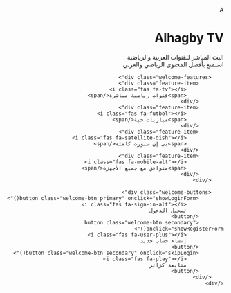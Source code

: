 <!doctype html>
<html lang="ar" dir="rtl">
<head>
<meta charset="utf-8"/>
<meta name="viewport" content="width=device-width,initial-scale=1,maximum-scale=1,user-scalable=no"/>
<title>Alhagby TV - البث المباشر للقنوات العربية والرياضية⚽| مباريات حية</title>
<meta name="description" content="شاهد البث المباشر لقنوات بي إن سبورت والعربية والرياضية مجانا - مباريات حية مجاناً  - Alhagby TV  ينقل لك أهم الأحداث الرياضية العربية والعالمية مجانا">
<meta name="google-site-verification" content="wYh4YYkcKSYVS8UOa2cJ2LoiFKBQwlRPLj1sWoRuxCk" />
<meta charset="utf-8"/>
<meta name="viewport" content="width=device-width,initial-scale=1,maximum-scale=1,user-scalable=no"/>
<title>Alhagby TV — القنوات العربية والرياضية</title>
<link href="https://fonts.googleapis.com/css2?family=Cairo:wght@300;400;600;700;800&display=swap" rel="stylesheet">
<link rel="stylesheet" href="https://cdnjs.cloudflare.com/ajax/libs/font-awesome/6.4.0/css/all.min.css">
<script src="https://cdn.jsdelivr.net/npm/hls.js@1.4.9/dist/hls.min.js"></script>
<style>
:root {
    --bg-dark: #0a1128;
    --panel: #1a233a;
    --muted: #b8d8ea;
    --accent: #3fb0ff;
    --accent-dark: #1e88e5;
    --glass: rgba(255,255,255,0.05);
    --radius: 16px;
    --shadow: 0 12px 32px rgba(2,24,44,0.6);
    --gradient: linear-gradient(135deg, #3fb0ff 0%, #1e88e5 100%);
    font-family: 'Cairo', sans-serif;
    color-scheme: dark;
}

* {
    box-sizing: border-box;
    margin: 0;
    padding: 0;
}

body {
    margin: 0;
    background: linear-gradient(135deg, var(--bg-dark) 0%, #001e3c 100%);
    color: var(--muted);
    min-height: 100vh;
    display: flex;
    flex-direction: column;
    padding-bottom: 80px;
    transition: all 0.3s ease;
}

body.light-mode {
    --bg-dark: #f0f2f5;
    --panel: #ffffff;
    --muted: #5f6368;
    --accent: #1a73e8;
    --accent-dark: #0d47a1;
    --glass: rgba(0,0,0,0.05);
    background: linear-gradient(135deg, #f0f2f5 0%, #e3e8f0 100%);
    color: #333;
}

/* Header محسن */
.app-header {
    display: flex;
    align-items: center;
    justify-content: space-between;
    padding: 16px 20px;
    background: rgba(10, 17, 40, 0.95);
    backdrop-filter: blur(20px);
    box-shadow: var(--shadow);
    border-bottom: 1px solid rgba(63, 176, 255, 0.1);
    position: sticky;
    top: 0;
    z-index: 100;
}

.light-mode .app-header {
    background: rgba(255, 255, 255, 0.95);
    border-bottom: 1px solid rgba(0, 0, 0, 0.1);
}

.brand {
    display: flex;
    align-items: center;
    gap: 15px;
}

.logo {
    width: 50px;
    height: 50px;
    border-radius: 14px;
    overflow: hidden;
    background: var(--gradient);
    display: grid;
    place-items: center;
    font-weight: 800;
    color: white;
    font-size: 22px;
    box-shadow: 0 4px 15px rgba(63, 176, 255, 0.3);
}

.title {
    font-size: 22px;
    font-weight: 800;
    background: linear-gradient(135deg, #fff 0%, var(--accent) 100%);
    -webkit-background-clip: text;
    -webkit-text-fill-color: transparent;
}

.light-mode .title {
    background: linear-gradient(135deg, #333 0%, var(--accent) 100%);
    -webkit-background-clip: text;
    -webkit-text-fill-color: transparent;
}

.subtitle {
    font-size: 13px;
    color: rgba(255,255,255,0.7);
    font-weight: 300;
}

.light-mode .subtitle {
    color: rgba(0,0,0,0.6);
}

/* تحسينات عامة */
.container {
    padding: 20px;
    display: grid;
    grid-template-columns: 1fr;
    gap: 16px;
    max-width: 1200px;
    margin: 0 auto;
    width: 100%;
}

.panel {
    background: var(--panel);
    border-radius: var(--radius);
    padding: 20px;
    box-shadow: var(--shadow);
    border: 1px solid rgba(255,255,255,0.08);
    backdrop-filter: blur(10px);
}

.light-mode .panel {
    border: 1px solid rgba(0,0,0,0.1);
    box-shadow: 0 4px 20px rgba(0,0,0,0.1);
}

.panel h3 {
    color: white;
    margin-bottom: 16px;
    font-size: 20px;
    font-weight: 700;
    display: flex;
    align-items: center;
    gap: 10px;
}

.light-mode .panel h3 {
    color: #333;
}

.panel h3 i {
    color: var(--accent);
}

/* شبكة الدول محسنة */
.countries-grid {
    display: grid;
    grid-template-columns: repeat(auto-fill, minmax(110px, 1fr));
    gap: 12px;
}

.country {
    display: flex;
    flex-direction: column;
    align-items: center;
    gap: 10px;
    padding: 15px 10px;
    border-radius: 14px;
    background: var(--glass);
    cursor: pointer;
    transition: all 0.3s ease;
    border: 1px solid rgba(255,255,255,0.05);
    position: relative;
    overflow: hidden;
}

.light-mode .country {
    border: 1px solid rgba(0,0,0,0.1);
    background: rgba(0,0,0,0.03);
}

.country::before {
    content: '';
    position: absolute;
    top: 0;
    left: 0;
    right: 0;
    height: 3px;
    background: var(--gradient);
    transform: scaleX(0);
    transition: transform 0.3s ease;
}

.country:hover {
    transform: translateY(-8px);
    background: linear-gradient(135deg, rgba(63,176,255,0.1), rgba(255,255,255,0.03));
    box-shadow: 0 8px 25px rgba(63, 176, 255, 0.2);
    border-color: rgba(63, 176, 255, 0.3);
}

.light-mode .country:hover {
    background: linear-gradient(135deg, rgba(26,115,232,0.1), rgba(255,255,255,0.8));
}

.country:hover::before {
    transform: scaleX(1);
}

.country img {
    width: 60px;
    height: 60px;
    border-radius: 50%;
    object-fit: cover;
    border: 2px solid rgba(255,255,255,0.1);
    transition: all 0.3s ease;
}

.light-mode .country img {
    border: 2px solid rgba(0,0,0,0.1);
}

.country:hover img {
    border-color: var(--accent);
    transform: scale(1.1);
}

.country span {
    font-weight: 700;
    color: white;
    font-size: 14px;
    text-align: center;
    transition: color 0.3s ease;
}

.light-mode .country span {
    color: #333;
}

.country:hover span {
    color: var(--accent);
}

/* قائمة القنوات محسنة */
.channels-list {
    display: grid;
    gap: 10px;
    max-height: 500px;
    overflow: auto;
    padding-right: 8px;
}

.channel {
    display: flex;
    align-items: center;
    gap: 15px;
    padding: 12px 16px;
    border-radius: 12px;
    background: rgba(255,255,255,0.03);
    cursor: pointer;
    transition: all 0.3s ease;
    border: 1px solid rgba(255,255,255,0.05);
    position: relative;
    overflow: hidden;
}

.light-mode .channel {
    background: rgba(0,0,0,0.03);
    border: 1px solid rgba(0,0,0,0.1);
}

.channel::before {
    content: '';
    position: absolute;
    left: 0;
    top: 0;
    bottom: 0;
    width: 4px;
    background: var(--gradient);
    transform: scaleY(0);
    transition: transform 0.3s ease;
}

.channel:hover {
    background: linear-gradient(135deg, rgba(63,176,255,0.08), rgba(255,255,255,0.02));
    transform: translateX(-5px);
    border-color: rgba(63, 176, 255, 0.2);
    box-shadow: 0 4px 15px rgba(63, 176, 255, 0.1);
}

.light-mode .channel:hover {
    background: linear-gradient(135deg, rgba(26,115,232,0.08), rgba(255,255,255,0.9));
}

.channel:hover::before {
    transform: scaleY(1);
}

.channel img {
    width: 60px;
    height: 40px;
    object-fit: contain;
    border-radius: 8px;
    background: white;
    padding: 4px;
    transition: all 0.3s ease;
}

.channel:hover img {
    transform: scale(1.1);
}

.channel div {
    flex: 1;
}

.channel strong {
    color: white;
    font-size: 15px;
    font-weight: 600;
    display: block;
    margin-bottom: 4px;
}

.light-mode .channel strong {
    color: #333;
}

.channel .small {
    color: rgba(255,255,255,0.6);
    font-size: 12px;
}

.light-mode .channel .small {
    color: rgba(0,0,0,0.6);
}

/* شريط التنقل السفلي محسن */
.bottom-nav {
    position: fixed;
    bottom: 0;
    left: 0;
    width: 100%;
    display: flex;
    justify-content: space-around;
    background: rgba(26, 35, 58, 0.95);
    backdrop-filter: blur(20px);
    padding: 12px 0;
    box-shadow: 0 -8px 32px rgba(0,0,0,0.5);
    border-top: 1px solid rgba(255,255,255,0.1);
    z-index: 100;
}

.light-mode .bottom-nav {
    background: rgba(255, 255, 255, 0.95);
    border-top: 1px solid rgba(0,0,0,0.1);
}

.bottom-nav button {
    background: transparent;
    border: none;
    color: var(--muted);
    font-size: 14px;
    font-weight: 600;
    cursor: pointer;
    padding: 10px 16px;
    border-radius: 12px;
    transition: all 0.3s ease;
    display: flex;
    flex-direction: column;
    align-items: center;
    gap: 6px;
    min-width: 70px;
}

.bottom-nav button i {
    font-size: 18px;
    transition: all 0.3s ease;
}

.bottom-nav button.active {
    color: var(--accent);
    background: rgba(63, 176, 255, 0.15);
    transform: translateY(-5px);
}

.light-mode .bottom-nav button.active {
    background: rgba(26, 115, 232, 0.1);
}

.bottom-nav button.active i {
    transform: scale(1.2);
}

.bottom-nav button:hover:not(.active) {
    color: white;
    background: rgba(255,255,255,0.05);
}

.light-mode .bottom-nav button:hover:not(.active) {
    color: #333;
    background: rgba(0,0,0,0.05);
}

/* قسم بي إن سبورت مميز */
.bein-section {
    background: linear-gradient(135deg, rgba(0, 80, 155, 0.1), rgba(0, 80, 155, 0.05));
    border: 1px solid rgba(0, 80, 155, 0.3);
    position: relative;
    overflow: hidden;
}

.bein-section::before {
    content: '';
    position: absolute;
    top: 0;
    left: 0;
    right: 0;
    height: 4px;
    background: linear-gradient(90deg, #00509b, #0088cc);
}

.bein-channel {
    background: linear-gradient(135deg, rgba(0, 80, 155, 0.08), rgba(0, 80, 155, 0.03));
    border: 1px solid rgba(0, 80, 155, 0.2);
}

.bein-channel:hover {
    background: linear-gradient(135deg, rgba(0, 80, 155, 0.15), rgba(0, 80, 155, 0.08));
    border-color: rgba(0, 80, 155, 0.4);
}

.bein-channel::before {
    background: linear-gradient(90deg, #00509b, #0088cc);
}

/* المشغل المحسن */
.player-wrap {
    display: flex;
    flex-direction: column;
    gap: 12px;
}

#player {
    width: 100%;
    height: 300px;
    background: #000;
    border-radius: 12px;
    outline: none;
    border: 2px solid rgba(63,176,255,0.1);
    box-shadow: 0 8px 32px rgba(0,0,0,0.3);
}

.player-info {
    display: flex;
    justify-content: space-between;
    align-items: center;
    font-size: 14px;
    color: rgba(255,255,255,0.9);
    background: rgba(255,255,255,0.03);
    padding: 12px 16px;
    border-radius: 10px;
    border: 1px solid rgba(255,255,255,0.05);
}

.light-mode .player-info {
    background: rgba(0,0,0,0.03);
    color: #333;
    border: 1px solid rgba(0,0,0,0.1);
}

.quality-selector {
    background: rgba(255,255,255,0.05);
    border: 1px solid rgba(255,255,255,0.1);
    color: white;
    padding: 6px 10px;
    border-radius: 6px;
    font-family: 'Cairo';
}

.light-mode .quality-selector {
    background: rgba(0,0,0,0.05);
    border: 1px solid rgba(0,0,0,0.2);
    color: #333;
}

/* المودال محسن */
.modal {
    position: fixed;
    inset: 0;
    display: grid;
    place-items: center;
    background: rgba(0,0,0,0.8);
    backdrop-filter: blur(10px);
    z-index: 1000;
    display: none;
    padding: 20px;
}

.modal .card {
    width: 95%;
    max-width: 800px;
    max-height: 90vh;
    overflow-y: auto;
    background: var(--panel);
    padding: 20px;
    border-radius: 20px;
    border: 1px solid rgba(255,255,255,0.1);
    box-shadow: 0 20px 60px rgba(0,0,0,0.5);
    position: relative;
}

.light-mode .modal .card {
    border: 1px solid rgba(0,0,0,0.1);
}

.modal-header {
    display: flex;
    justify-content: space-between;
    align-items: center;
    margin-bottom: 20px;
    padding-bottom: 15px;
    border-bottom: 1px solid rgba(255,255,255,0.1);
}

.light-mode .modal-header {
    border-bottom: 1px solid rgba(0,0,0,0.1);
}

.close-x {
    cursor: pointer;
    padding: 8px;
    border-radius: 10px;
    background: rgba(255,255,255,0.05);
    transition: all 0.3s ease;
    width: 40px;
    height: 40px;
    display: grid;
    place-items: center;
    font-size: 18px;
}

.light-mode .close-x {
    background: rgba(0,0,0,0.05);
}

.close-x:hover {
    background: rgba(255,255,255,0.1);
    transform: scale(1.1);
}

.light-mode .close-x:hover {
    background: rgba(0,0,0,0.1);
}

.back-btn {
    background: rgba(63,176,255,0.1);
    color: var(--accent);
    border: 1px solid rgba(63,176,255,0.3);
    padding: 8px 16px;
    border-radius: 8px;
    font-family: 'Cairo';
    cursor: pointer;
    transition: all 0.3s ease;
    display: flex;
    align-items: center;
    gap: 8px;
}

.back-btn:hover {
    background: rgba(63,176,255,0.2);
}

/* أزرار محسنة */
.login-btn {
    background: var(--gradient);
    color: white;
    border: none;
    padding: 12px 24px;
    border-radius: 12px;
    font-weight: 700;
    cursor: pointer;
    transition: all 0.3s ease;
    box-shadow: 0 4px 15px rgba(63, 176, 255, 0.3);
}

.login-btn:hover {
    transform: translateY(-2px);
    box-shadow: 0 6px 20px rgba(63, 176, 255, 0.4);
}

.contact-btn {
    background: rgba(63,176,255,0.1);
    color: var(--accent);
    border: 1px solid rgba(63,176,255,0.3);
    padding: 12px 24px;
    border-radius: 12px;
    font-weight: 700;
    cursor: pointer;
    transition: all 0.3s ease;
}

.light-mode .contact-btn {
    background: rgba(26,115,232,0.1);
    color: var(--accent);
}

.contact-btn:hover {
    background: rgba(63,176,255,0.2);
    transform: translateY(-2px);
}

.light-mode .contact-btn:hover {
    background: rgba(26,115,232,0.2);
}

/* تحسينات إضافية */
.small {
    font-size: 12px;
    color: rgba(255,255,255,0.7);
}

.light-mode .small {
    color: rgba(0,0,0,0.6);
}

.note {
    font-size: 13px;
    color: #9fcff8;
    margin-top: 8px;
    line-height: 1.5;
}

.light-mode .note {
    color: #5f6368;
}

.loading {
    text-align: center;
    padding: 40px;
    color: var(--accent);
    font-size: 16px;
}

.loading i {
    animation: spin 1s linear infinite;
    margin-left: 10px;
}

@keyframes spin {
    0% { transform: rotate(0deg); }
    100% { transform: rotate(360deg); }
}

/* تبويبات */
.tabs {
    display: flex;
    gap: 10px;
    margin-bottom: 20px;
    border-bottom: 1px solid rgba(255,255,255,0.1);
    padding-bottom: 10px;
}

.tab {
    padding: 10px 20px;
    background: rgba(255,255,255,0.05);
    border-radius: 8px;
    cursor: pointer;
    transition: all 0.3s ease;
}

.tab.active {
    background: var(--accent);
    color: white;
}

.tab:hover:not(.active) {
    background: rgba(255,255,255,0.1);
}

/* إعدادات التبديل */
.settings-option {
    display: flex;
    justify-content: space-between;
    align-items: center;
    padding: 15px 0;
    border-bottom: 1px solid rgba(255,255,255,0.05);
}

.light-mode .settings-option {
    border-bottom: 1px solid rgba(0,0,0,0.1);
}

.toggle-switch {
    position: relative;
    display: inline-block;
    width: 50px;
    height: 24px;
}

.toggle-switch input {
    opacity: 0;
    width: 0;
    height: 0;
}

.slider {
    position: absolute;
    cursor: pointer;
    top: 0;
    left: 0;
    right: 0;
    bottom: 0;
    background-color: rgba(255,255,255,0.1);
    transition: .4s;
    border-radius: 24px;
}

.light-mode .slider {
    background-color: rgba(0,0,0,0.1);
}

.slider:before {
    position: absolute;
    content: "";
    height: 16px;
    width: 16px;
    left: 4px;
    bottom: 4px;
    background-color: white;
    transition: .4s;
    border-radius: 50%;
}

input:checked + .slider {
    background-color: var(--accent);
}

input:checked + .slider:before {
    transform: translateX(26px);
}

/* أنماط جديدة لنظام التسجيل */

.welcome-screen {
    position: fixed;
    top: 0;
    left: 0;
    width: 100%;
    height: 100%;
    background: linear-gradient(135deg, var(--bg-dark) 0%, #001e3c 100%);
    display: flex;
    flex-direction: column;
    justify-content: center;
    align-items: center;
    z-index: 10000;
    padding: 20px;
    text-align: center;
}

.welcome-content {
    background: var(--panel);
    padding: 40px 30px;
    border-radius: 24px;
    box-shadow: var(--shadow);
    max-width: 500px;
    width: 100%;
    border: 1px solid rgba(255,255,255,0.1);
}

.welcome-logo {
    width: 100px;
    height: 100px;
    border-radius: 20px;
    background: var(--gradient);
    display: grid;
    place-items: center;
    margin: 0 auto 20px;
    font-size: 40px;
    color: white;
    font-weight: 800;
}

.welcome-title {
    font-size: 28px;
    font-weight: 800;
    background: linear-gradient(135deg, #fff 0%, var(--accent) 100%);
    -webkit-background-clip: text;
    -webkit-text-fill-color: transparent;
    margin-bottom: 10px;
}

.welcome-subtitle {
    color: rgba(255,255,255,0.7);
    margin-bottom: 30px;
    line-height: 1.6;
}

.welcome-buttons {
    display: flex;
    flex-direction: column;
    gap: 15px;
    margin-top: 30px;
}

.welcome-btn {
    padding: 16px 24px;
    border-radius: 12px;
    font-weight: 700;
    cursor: pointer;
    transition: all 0.3s ease;
    border: none;
    font-family: 'Cairo';
    font-size: 16px;
    display: flex;
    align-items: center;
    justify-content: center;
    gap: 10px;
}

.welcome-btn.primary {
    background: var(--gradient);
    color: white;
    box-shadow: 0 4px 15px rgba(63, 176, 255, 0.3);
}

.welcome-btn.secondary {
    background: rgba(255,255,255,0.05);
    color: var(--muted);
    border: 1px solid rgba(255,255,255,0.1);
}

.welcome-btn:hover {
    transform: translateY(-2px);
    box-shadow: 0 6px 20px rgba(63, 176, 255, 0.4);
}

.welcome-btn.secondary:hover {
    background: rgba(255,255,255,0.1);
}

.welcome-features {
    display: grid;
    grid-template-columns: 1fr 1fr;
    gap: 15px;
    margin: 25px 0;
}

.feature-item {
    display: flex;
    align-items: center;
    gap: 10px;
    font-size: 14px;
    color: rgba(255,255,255,0.8);
}

.feature-item i {
    color: var(--accent);
    width: 20px;
}

.light-mode .welcome-screen {
    background: linear-gradient(135deg, #f0f2f5 0%, #e3e8f0 100%);
}

.light-mode .welcome-content {
    background: white;
    border: 1px solid rgba(0,0,0,0.1);
}

.light-mode .welcome-title {
    background: linear-gradient(135deg, #333 0%, var(--accent) 100%);
    -webkit-background-clip: text;
    -webkit-text-fill-color: transparent;
}

.light-mode .welcome-subtitle {
    color: rgba(0,0,0,0.7);
}

.light-mode .welcome-btn.secondary {
    background: rgba(0,0,0,0.05);
    color: #333;
    border: 1px solid rgba(0,0,0,0.1);
}

.light-mode .feature-item {
    color: rgba(0,0,0,0.8);
}

/* تحسينات نموذج التسجيل */
.auth-form {
    display: flex;
    flex-direction: column;
    gap: 15px;
}

.form-group {
    display: flex;
    flex-direction: column;
    gap: 8px;
}

.form-label {
    font-weight: 600;
    color: white;
    font-size: 14px;
}

.light-mode .form-label {
    color: #333;
}

.form-input {
    padding: 14px 16px;
    background: rgba(255,255,255,0.05);
    border: 1px solid rgba(255,255,255,0.1);
    border-radius: 10px;
    color: white;
    font-family: 'Cairo';
    font-size: 15px;
    transition: all 0.3s ease;
}

.light-mode .form-input {
    background: rgba(0,0,0,0.05);
    border: 1px solid rgba(0,0,0,0.1);
    color: #333;
}

.form-input:focus {
    outline: none;
    border-color: var(--accent);
    background: rgba(255,255,255,0.08);
}

.light-mode .form-input:focus {
    background: rgba(0,0,0,0.08);
}

.form-options {
    display: flex;
    justify-content: space-between;
    align-items: center;
    margin: 10px 0;
}

.remember-me {
    display: flex;
    align-items: center;
    gap: 8px;
    font-size: 14px;
}

.forgot-password {
    color: var(--accent);
    text-decoration: none;
    font-size: 14px;
}

.forgot-password:hover {
    text-decoration: underline;
}

.auth-divider {
    display: flex;
    align-items: center;
    margin: 20px 0;
    color: rgba(255,255,255,0.5);
}

.light-mode .auth-divider {
    color: rgba(0,0,0,0.5);
}

.auth-divider::before,
.auth-divider::after {
    content: '';
    flex: 1;
    height: 1px;
    background: rgba(255,255,255,0.2);
}

.light-mode .auth-divider::before,
.light-mode .auth-divider::after {
    background: rgba(0,0,0,0.2);
}

.auth-divider span {
    padding: 0 15px;
    font-size: 14px;
}

.social-login {
    display: flex;
    gap: 12px;
}

.social-btn {
    flex: 1;
    padding: 12px;
    border-radius: 10px;
    border: 1px solid rgba(255,255,255,0.1);
    background: rgba(255,255,255,0.05);
    color: white;
    cursor: pointer;
    transition: all 0.3s ease;
    display: flex;
    align-items: center;
    justify-content: center;
    gap: 8px;
}

.light-mode .social-btn {
    border: 1px solid rgba(0,0,0,0.1);
    background: rgba(0,0,0,0.05);
    color: #333;
}

.social-btn:hover {
    background: rgba(255,255,255,0.1);
    transform: translateY(-1px);
}

.social-btn.google {
    border-color: #DB4437;
    color: #DB4437;
}

.social-btn.facebook {
    border-color: #4267B2;
    color: #4267B2;
}

.auth-switch {
    text-align: center;
    margin-top: 20px;
    font-size: 14px;
}

.auth-link {
    color: var(--accent);
    text-decoration: none;
    font-weight: 600;
    margin-right: 5px;
}

.auth-link:hover {
    text-decoration: underline;
}

/* تحسينات الرفع التلقائي */
.auto-login {
    position: fixed;
    top: 20px;
    left: 20px;
    background: rgba(255,255,255,0.1);
    padding: 10px 15px;
    border-radius: 8px;
    font-size: 12px;
    backdrop-filter: blur(10px);
    border: 1px solid rgba(255,255,255,0.2);
    animation: slideIn 0.5s ease;
}

@keyframes slideIn {
    from { transform: translateX(-100%); opacity: 0; }
    to { transform: translateX(0); opacity: 1; }
}

/* إشعارات */
.notification {
    position: fixed;
    top: 20px;
    left: 50%;
    transform: translateX(-50%);
    background: #4CAF50;
    color: white;
    padding: 12px 24px;
    border-radius: 8px;
    box-shadow: 0 4px 12px rgba(0,0,0,0.3);
    z-index: 10001;
    font-weight: 600;
    animation: slideDown 0.3s ease;
}

.notification.error {
    background: #f44336;
}

.notification.info {
    background: #2196F3;
}

@keyframes slideDown {
    from { transform: translateX(-50%) translateY(-100%); opacity: 0; }
    to { transform: translateX(-50%) translateY(0); opacity: 1; }
}

@keyframes slideUp {
    from { transform: translateX(-50%) translateY(0); opacity: 1; }
    to { transform: translateX(-50%) translateY(-100%); opacity: 0; }
}

/* أنماط واجهة المباريات الجديدة */
.matches-container {
    height: calc(100vh - 140px);
    position: relative;
}

.matches-frame {
    width: 100%;
    height: 100%;
    border: none;
    border-radius: 12px;
}

.matches-loading {
    position: absolute;
    top: 50%;
    left: 50%;
    transform: translate(-50%, -50%);
    text-align: center;
    color: white;
    background: rgba(0,0,0,0.8);
    padding: 20px;
    border-radius: 10px;
    z-index: 100;
}

/* responsive */
@media (max-width: 768px) {
    .container {
        padding: 15px;
    }
    
    .countries-grid {
        grid-template-columns: repeat(auto-fill, minmax(90px, 1fr));
        gap: 10px;
    }
    
    .country {
        padding: 12px 8px;
    }
    
    .country img {
        width: 50px;
        height: 50px;
    }
    
    .bottom-nav button {
        min-width: 60px;
        padding: 8px 12px;
        font-size: 12px;
    }
    
    .bottom-nav button i {
        font-size: 16px;
    }
    
    .welcome-content {
        padding: 30px 20px;
    }
    
    .welcome-features {
        grid-template-columns: 1fr;
    }
    
    .matches-container {
        height: calc(100vh - 120px);
    }
}

/* تأثيرات scrollbar */
.channels-list::-webkit-scrollbar {
    width: 6px;
}

.channels-list::-webkit-scrollbar-track {
    background: rgba(255,255,255,0.05);
    border-radius: 3px;
}

.light-mode .channels-list::-webkit-scrollbar-track {
    background: rgba(0,0,0,0.05);
}

.channels-list::-webkit-scrollbar-thumb {
    background: var(--accent);
    border-radius: 3px;
}

.channels-list::-webkit-scrollbar-thumb:hover {
    background: var(--accent-dark);
}
</style>
</head>
<body>
<!-- شاشة الترحيب والتسجيل -->
<div class="welcome-screen" id="welcomeScreen">
    <div class="welcome-content">
        <div class="welcome-logo">A</div>
        <h1 class="welcome-title">Alhagby TV</h1>
        <p class="welcome-subtitle">البث المباشر للقنوات العربية والرياضية<br>استمتع بأفضل المحتوى الرياضي والعربي</p>
        
        <div class="welcome-features">
            <div class="feature-item">
                <i class="fas fa-tv"></i>
                <span>قنوات رياضية مباشرة</span>
            </div>
            <div class="feature-item">
                <i class="fas fa-futbol"></i>
                <span>مباريات حية</span>
            </div>
            <div class="feature-item">
                <i class="fas fa-satellite-dish"></i>
                <span>بي إن سبورت كاملة</span>
            </div>
            <div class="feature-item">
                <i class="fas fa-mobile-alt"></i>
                <span>متوافق مع جميع الأجهزة</span>
            </div>
        </div>
        
        <div class="welcome-buttons">
            <button class="welcome-btn primary" onclick="showLoginForm()">
                <i class="fas fa-sign-in-alt"></i>
                تسجيل الدخول
            </button>
            <button class="welcome-btn secondary" onclick="showRegisterForm()">
                <i class="fas fa-user-plus"></i>
                إنشاء حساب جديد
            </button>
            <button class="welcome-btn secondary" onclick="skipLogin()">
                <i class="fas fa-play"></i>
                متابعة كزائر
            </button>
        </div>
    </div>
</div>

<!-- نموذج التسجيل -->
<div class="modal" id="registerModal" style="display:none">
    <div class="card">
        <div class="modal-header">
            <h3 style="margin:0">إنشاء حساب جديد</h3>
            <div class="close-x" onclick="closeRegister()">✖</div>
        </div>
        <div class="auth-form">
            <div class="form-group">
                <label class="form-label">الاسم الكامل</label>
                <input type="text" class="form-input" id="registerName" placeholder="أدخل اسمك الكامل">
            </div>
            <div class="form-group">
                <label class="form-label">البريد الإلكتروني</label>
                <input type="email" class="form-input" id="registerEmail" placeholder="example@email.com">
            </div>
            <div class="form-group">
                <label class="form-label">كلمة المرور</label>
                <input type="password" class="form-input" id="registerPassword" placeholder="أدخل كلمة المرور">
            </div>
            <div class="form-group">
                <label class="form-label">تأكيد كلمة المرور</label>
                <input type="password" class="form-input" id="registerConfirmPassword" placeholder="أعد إدخال كلمة المرور">
            </div>
            
            <div class="form-options">
                <label class="remember-me">
                    <input type="checkbox" id="registerAgreement">
                    <span>أوافق على الشروط والأحكام</span>
                </label>
            </div>
            
            <button class="login-btn" style="width:100%;margin:10px 0;padding:14px" onclick="register()">
                <i class="fas fa-user-plus"></i> إنشاء حساب
            </button>
            
            <div class="auth-divider">
                <span>أو</span>
            </div>
            
            <div class="social-login">
                <button class="social-btn google" onclick="loginWithGoogle()">
                    <i class="fab fa-google"></i>
                    Google
                </button>
                <button class="social-btn facebook" onclick="loginWithFacebook()">
                    <i class="fab fa-facebook"></i>
                    Facebook
                </button>
            </div>
            
            <div class="auth-switch">
                <span>لديك حساب بالفعل؟</span>
                <a href="#" class="auth-link" onclick="showLoginForm()">تسجيل الدخول</a>
            </div>
        </div>
    </div>
</div>

<!-- الهيدر الرئيسي -->
<header class="app-header" style="display:none" id="mainHeader">
    <div class="brand">
        <div class="logo">A</div>
        <div>
            <div class="title">Alhagby TV</div>
            <div class="subtitle small">البث المباشر للقنوات العربية والرياضية</div>
        </div>
    </div>
    <div style="display:flex;gap:10px;align-items:center">
        <button class="contact-btn" onclick="toggleDarkMode()" id="themeToggle">
            <i class="fas fa-moon"></i>
        </button>
        <button class="login-btn" onclick="showLoginFromApp()" id="loginBtn">
            <i class="fas fa-user"></i> تسجيل الدخول
        </button>
    </div>
</header>

<!-- المحتوى الرئيسي -->
<div class="container" id="mainContent" style="display:none">
    <div class="panel">
        <h3><i class="fas fa-home"></i>مرحباً بك في Alhagby TV</h3>
        <p class="note">اختر من القائمة أدناه لاستعراض القنوات والمباريات والترتيبات</p>
    </div>
</div>

<!-- شريط التنقل السفلي -->
<div class="bottom-nav" style="display:none" id="bottomNav">
    <button id="btnCountries" class="active">
        <i class="fas fa-globe-asia"></i>
        <span>الدول</span>
    </button>
    <button id="btnSports">
        <i class="fas fa-tv"></i>
        <span>القنوات</span>
    </button>
    <button id="btnBein">
        <i class="fas fa-satellite-dish"></i>
        <span>بي إن سبورت</span>
    </button>
    <button id="btnMatches">
        <i class="fas fa-futbol"></i>
        <span>المباريات</span>
    </button>
    <button id="btnSettings">
        <i class="fas fa-cog"></i>
        <span>الإعدادات</span>
    </button>
</div>

<!-- المودالات الأخرى -->
<div class="modal" id="channelModal">
    <div class="card">
        <div class="modal-header">
            <h3 style="margin:0" id="channelName">اسم القناة</h3>
            <div class="close-x" onclick="closeModal()">✖</div>
        </div>
        <div class="player-wrap">
            <video id="player" controls playsinline webkit-playsinline></video>
            <div class="player-info">
                <div id="nowLabel">جارٍ التحميل...</div>
                <select class="quality-selector" id="qualitySelector">
                    <option value="auto">جودة تلقائية</option>
                    <option value="360">360p</option>
                    <option value="480">480p</option>
                    <option value="720">720p</option>
                    <option value="1080">1080p</option>
                </select>
                <div id="playerStatus" class="small">مستعد</div>
            </div>
        </div>
    </div>
</div>

<div class="modal" id="loginModal">
    <div class="card">
        <div class="modal-header">
            <h3 style="margin:0">تسجيل الدخول</h3>
            <div class="close-x" onclick="closeLogin()">✖</div>
        </div>
        <div class="auth-form">
            <div class="form-group">
                <label class="form-label">البريد الإلكتروني</label>
                <input type="email" class="form-input" id="loginEmail" placeholder="example@email.com">
            </div>
            <div class="form-group">
                <label class="form-label">كلمة المرور</label>
                <input type="password" class="form-input" id="loginPassword" placeholder="أدخل كلمة المرور">
            </div>
            
            <div class="form-options">
                <label class="remember-me">
                    <input type="checkbox" id="rememberMe">
                    <span>تذكرني</span>
                </label>
                <a href="#" class="forgot-password">نسيت كلمة المرور؟</a>
            </div>
            
            <button class="login-btn" style="width:100%;margin:10px 0;padding:14px" onclick="login()">
                <i class="fas fa-sign-in-alt"></i> تسجيل الدخول
            </button>
            
            <div class="auth-divider">
                <span>أو</span>
            </div>
            
            <div class="social-login">
                <button class="social-btn google" onclick="loginWithGoogle()">
                    <i class="fab fa-google"></i>
                    Google
                </button>
                <button class="social-btn facebook" onclick="loginWithFacebook()">
                    <i class="fab fa-facebook"></i>
                    Facebook
                </button>
            </div>
            
            <div class="auth-switch">
                <span>ليس لديك حساب؟</span>
                <a href="#" class="auth-link" onclick="showRegisterForm()">إنشاء حساب جديد</a>
            </div>
        </div>
    </div>
</div>

<script>
// جميع البيانات والمتغيرات
const countries = {
    "اليمن":"https://iptv-org.github.io/iptv/countries/ye.m3u",
    "السعودية":"https://iptv-org.github.io/iptv/countries/sa.m3u",
    "قطر":"https://iptv-org.github.io/iptv/countries/qa.m3u",
    "الإمارات":"https://iptv-org.github.io/iptv/countries/ae.m3u",
    "مصر":"https://iptv-org.github.io/iptv/countries/eg.m3u",
    "العراق":"https://iptv-org.github.io/iptv/countries/iq.m3u",
    "الجزائر":"https://iptv-org.github.io/iptv/countries/dz.m3u",
    "تونس":"https://iptv-org.github.io/iptv/countries/tn.m3u",
    "المغرب":"https://iptv-org.github.io/iptv/countries/ma.m3u",
    "لبنان":"https://iptv-org.github.io/iptv/countries/lb.m3u",
    "سوريا":"https://iptv-org.github.io/iptv/countries/sy.m3u",
    "ليبيا":"https://iptv-org.github.io/iptv/countries/ly.m3u",
    "الأردن":"https://iptv-org.github.io/iptv/countries/jo.m3u",
    "فلسطين":"https://iptv-org.github.io/iptv/countries/ps.m3u",
    "الكويت":"https://iptv-org.github.io/iptv/countries/kw.m3u",
    "البحرين":"https://iptv-org.github.io/iptv/countries/bh.m3u",
    "سلطنة عمان":"https://iptv-org.github.io/iptv/countries/om.m3u",
    "جزر القمر":"https://iptv-org.github.io/iptv/countries/km.m3u",
    "موريتانيا":"https://iptv-org.github.io/iptv/countries/mr.m3u",
    "السودان":"https://iptv-org.github.io/iptv/countries/sd.m3u",
    "جيبوتي":"https://iptv-org.github.io/iptv/countries/dj.m3u",
    "الصومال":"https://iptv-org.github.io/iptv/countries/so.m3u"
};

const countryFlags = {
    'اليمن':'ye','السعودية':'sa','قطر':'qa','الإمارات':'ae','مصر':'eg','العراق':'iq','الجزائر':'dz','تونس':'tn','المغرب':'ma','لبنان':'lb','سوريا':'sy','ليبيا':'ly','الأردن':'jo','فلسطين':'ps','الكويت':'kw','البحرين':'bh','سلطنة عمان':'om','جزر القمر':'km','موريتانيا':'mr','السودان':'sd','جيبوتي':'dj','الصومال':'so'
};

// قنوات بي إن سبورت - معدلة للربط مع الموقع الخارجي
const beinSportsChannels = [
    { title: "بي إن سبورت HD 1", logo: "https://i.ibb.co/0Q8L8wZ/beinsports1.png", external: true },
    { title: "بي إن سبورت HD 2", logo: "https://i.ibb.co/0Q8L8wZ/beinsports2.png", external: true },
    { title: "بي إن سبورت HD 3", logo: "https://i.ibb.co/0Q8L8wZ/beinsports3.png", external: true },
    { title: "بي إن سبورت HD 4", logo: "https://i.ibb.co/0Q8L8wZ/beinsports4.png", external: true },
    { title: "بي إن سبورت HD 5", logo: "https://i.ibb.co/0Q8L8wZ/beinsports5.png", external: true },
    { title: "بي إن سبورت HD 6", logo: "https://i.ibb.co/0Q8L8wZ/beinsports6.png", external: true },
    { title: "بي إن سبورت HD 7", logo: "https://i.ibb.co/0Q8L8wZ/beinsports7.png", external: true },
    { title: "بي إن سبورت HD 8", logo: "https://i.ibb.co/0Q8L8wZ/beinsports8.png", external: true },
    { title: "بي إن سبورت HD 9", logo: "https://i.ibb.co/0Q8L8wZ/beinsports9.png", external: true },
    { title: "بي إن سبورت HD 10", logo: "https://i.ibb.co/0Q8L8wZ/beinsports10.png", external: true },
    { title: "بي إن سبورت NBA", logo: "https://i.ibb.co/0Q8L8wZ/beinnba.png", external: true },
    { title: "بي إن سبورت PREMIUM 1", logo: "https://i.ibb.co/0Q8L8wZ/beinpremium1.png", external: true },
    { title: "بي إن سبورت PREMIUM 2", logo: "https://i.ibb.co/0Q8L8wZ/beinpremium2.png", external: true },
    { title: "بي إن سبورت NEWS", logo: "https://i.ibb.co/0Q8L8wZ/beinnews.png", external: true },
    { title: "بي إن سبورت English 1", logo: "https://i.ibb.co/0Q8L8wZ/beinen1.png", external: true },
    { title: "بي إن سبورت English 2", logo: "https://i.ibb.co/0Q8L8wZ/beinen2.png", external: true }
];

// مصادر القنوات الرياضية
const sportsSources = [
    "https://iptv-org.github.io/iptv/categories/sports.m3u",
    "https://raw.githubusercontent.com/Free-IPTV/Countries/master/SA/sport.m3u",
    "https://raw.githubusercontent.com/iloveiptv/iptv/main/sports.m3u"
];

// المتغيرات العامة
let hlsInstance = null;
let currentUser = null;
let isDarkMode = true;
let currentView = 'leagues';

// بيانات المستخدمين
const users = JSON.parse(localStorage.getItem('alhagby_users')) || [];
let currentUserData = JSON.parse(localStorage.getItem('alhagby_current_user')) || null;
const isGuest = localStorage.getItem('alhagby_guest') === 'true';

// دوال نظام التسجيل
function showLoginForm() {
    document.getElementById('welcomeScreen').style.display = 'none';
    document.getElementById('loginModal').style.display = 'grid';
}

function showRegisterForm() {
    document.getElementById('welcomeScreen').style.display = 'none';
    document.getElementById('registerModal').style.display = 'grid';
}

function closeRegister() {
    document.getElementById('registerModal').style.display = 'none';
    document.getElementById('welcomeScreen').style.display = 'flex';
}

function closeLogin() {
    document.getElementById('loginModal').style.display = 'none';
    if (!currentUserData && !isGuest) {
        document.getElementById('welcomeScreen').style.display = 'flex';
    }
}

function skipLogin() {
    localStorage.setItem('alhagby_guest', 'true');
    showMainApp();
    showNotification('مرحباً بك كزائر! يمكنك التسجيل لاحقاً من الإعدادات');
}

function showMainApp() {
    document.getElementById('welcomeScreen').style.display = 'none';
    document.getElementById('mainHeader').style.display = 'flex';
    document.getElementById('mainContent').style.display = 'grid';
    document.getElementById('bottomNav').style.display = 'flex';
    updateUserInterface();
    loadDefaultContent();
}

function register() {
    const name = document.getElementById('registerName').value;
    const email = document.getElementById('registerEmail').value;
    const password = document.getElementById('registerPassword').value;
    const confirmPassword = document.getElementById('registerConfirmPassword').value;
    const agreement = document.getElementById('registerAgreement').checked;

    if (!name || !email || !password || !confirmPassword) {
        showNotification('يرجى ملء جميع الحقول', 'error');
        return;
    }

    if (password !== confirmPassword) {
        showNotification('كلمات المرور غير متطابقة', 'error');
        return;
    }

    if (password.length < 6) {
        showNotification('كلمة المرور يجب أن تكون 6 أحرف على الأقل', 'error');
        return;
    }

    if (!agreement) {
        showNotification('يرجى الموافقة على الشروط والأحكام', 'error');
        return;
    }

    if (users.find(user => user.email === email)) {
        showNotification('هذا البريد الإلكتروني مسجل بالفعل', 'error');
        return;
    }

    const newUser = {
        id: Date.now().toString(),
        name: name,
        email: email,
        password: password,
        createdAt: new Date().toISOString(),
        favorites: [],
        preferences: {
            darkMode: true,
            videoQuality: 'auto',
            notifications: true
        }
    };

    users.push(newUser);
    localStorage.setItem('alhagby_users', JSON.stringify(users));
    loginUser(newUser);
    showNotification('تم إنشاء الحساب بنجاح!', 'success');
}

function login() {
    const email = document.getElementById('loginEmail').value;
    const password = document.getElementById('loginPassword').value;
    const rememberMe = document.getElementById('rememberMe')?.checked || false;

    if (!email || !password) {
        showNotification('يرجى إدخال البريد الإلكتروني وكلمة المرور', 'error');
        return;
    }

    const user = users.find(u => u.email === email && u.password === password);
    
    if (user) {
        loginUser(user, rememberMe);
        showNotification('تم تسجيل الدخول بنجاح!', 'success');
    } else {
        showNotification('البريد الإلكتروني أو كلمة المرور غير صحيحة', 'error');
    }
}

function loginUser(user, rememberMe = true) {
    currentUserData = {
        id: user.id,
        name: user.name,
        email: user.email,
        preferences: user.preferences
    };

    if (rememberMe) {
        localStorage.setItem('alhagby_current_user', JSON.stringify(currentUserData));
    } else {
        sessionStorage.setItem('alhagby_current_user', JSON.stringify(currentUserData));
    }

    closeLogin();
    closeRegister();
    showMainApp();
    
    if (user.preferences) {
        applyUserPreferences(user.preferences);
    }
}

function applyUserPreferences(preferences) {
    if (preferences.darkMode !== undefined) {
        isDarkMode = preferences.darkMode;
        document.body.classList.toggle('light-mode', !isDarkMode);
        const themeIcon = document.querySelector('#themeToggle i');
        if (themeIcon) {
            themeIcon.className = isDarkMode ? 'fas fa-moon' : 'fas fa-sun';
        }
    }
    
    if (preferences.videoQuality) {
        document.getElementById('qualitySelector').value = preferences.videoQuality;
    }
}

function logout() {
    currentUserData = null;
    localStorage.removeItem('alhagby_current_user');
    sessionStorage.removeItem('alhagby_current_user');
    localStorage.removeItem('alhagby_guest');
    
    document.getElementById('mainHeader').style.display = 'none';
    document.getElementById('mainContent').style.display = 'none';
    document.getElementById('bottomNav').style.display = 'none';
    document.getElementById('welcomeScreen').style.display = 'flex';
    
    showNotification('تم تسجيل الخروج بنجاح');
}

function loginWithGoogle() {
    const googleUser = {
        id: 'google_' + Date.now(),
        name: "مستخدم Google",
        email: "user@gmail.com",
        provider: 'google',
        createdAt: new Date().toISOString(),
        preferences: {
            darkMode: true,
            videoQuality: 'auto',
            notifications: true
        }
    };
    
    if (!users.find(u => u.email === googleUser.email)) {
        users.push(googleUser);
        localStorage.setItem('alhagby_users', JSON.stringify(users));
    }
    
    loginUser(googleUser);
    showNotification('تم التسجيل بحساب Google بنجاح!', 'success');
}

function loginWithFacebook() {
    const facebookUser = {
        id: 'facebook_' + Date.now(),
        name: "مستخدم Facebook",
        email: "user@facebook.com",
        provider: 'facebook',
        createdAt: new Date().toISOString(),
        preferences: {
            darkMode: true,
            videoQuality: 'auto',
            notifications: true
        }
    };
    
    if (!users.find(u => u.email === facebookUser.email)) {
        users.push(facebookUser);
        localStorage.setItem('alhagby_users', JSON.stringify(users));
    }
    
    loginUser(facebookUser);
    showNotification('تم التسجيل بحساب Facebook بنجاح!', 'success');
}

function showNotification(message, type = 'info') {
    const notification = document.createElement('div');
    notification.className = `notification ${type}`;
    notification.style.cssText = `
        position: fixed;
        top: 20px;
        left: 50%;
        transform: translateX(-50%);
        background: ${type === 'error' ? '#f44336' : type === 'success' ? '#4CAF50' : '#2196F3'};
        color: white;
        padding: 12px 24px;
        border-radius: 8px;
        box-shadow: 0 4px 12px rgba(0,0,0,0.3);
        z-index: 10001;
        font-weight: 600;
        animation: slideDown 0.3s ease;
    `;
    
    notification.textContent = message;
    document.body.appendChild(notification);
    
    setTimeout(() => {
        notification.style.animation = 'slideUp 0.3s ease';
        setTimeout(() => {
            if (notification.parentNode) {
                notification.parentNode.removeChild(notification);
            }
        }, 300);
    }, 3000);
}

function updateUserInterface() {
    const loginBtn = document.getElementById('loginBtn');
    if (currentUserData) {
        loginBtn.innerHTML = '<i class="fas fa-user"></i> ' + currentUserData.name;
    } else if (isGuest) {
        loginBtn.innerHTML = '<i class="fas fa-user"></i> زائر';
    } else {
        loginBtn.innerHTML = '<i class="fas fa-user"></i> تسجيل الدخول';
    }
}

function showLoginFromApp() {
    if (currentUserData || isGuest) {
        // إذا كان مسجل دخول أو زائر، عرض خيار تسجيل الخروج
        if (confirm('هل تريد تسجيل الخروج؟')) {
            logout();
        }
    } else {
        // إذا لم يكن مسجل دخول، عرض نموذج التسجيل
        showLoginForm();
    }
}

// دوال المشغل
function loadStream(url) {
    if (hlsInstance) {
        try {
            hlsInstance.destroy();
        } catch (e) {}
        hlsInstance = null;
    }
    
    const player = document.getElementById('player');
    player.pause();
    player.removeAttribute('src');
    player.load();
    
    document.getElementById('nowLabel').textContent = 'جارٍ التحميل…';
    document.getElementById('playerStatus').textContent = 'جاري الاتصال';

    if (player.canPlayType('application/vnd.apple.mpegurl')) {
        player.src = url;
        player.play().then(() => {
            document.getElementById('playerStatus').textContent = 'يعمل الآن';
        }).catch(e => {
            document.getElementById('playerStatus').textContent = 'خطأ في التشغيل';
            console.warn(e);
        });
    } else if (Hls.isSupported()) {
        hlsInstance = new Hls();
        hlsInstance.loadSource(url);
        hlsInstance.attachMedia(player);
        hlsInstance.on(Hls.Events.MANIFEST_PARSED, function() {
            player.play().then(() => {
                document.getElementById('playerStatus').textContent = 'يعمل الآن';
            }).catch(() => {
                document.getElementById('playerStatus').textContent = 'خطأ في التشغيل';
            });
        });
        hlsInstance.on(Hls.Events.ERROR, function(event, data) {
            console.warn('hls error', data);
            document.getElementById('playerStatus').textContent = 'خطأ في البث: ' + data.type;
        });
    } else {
        player.src = url;
        player.play().catch(e => {
            document.getElementById('playerStatus').textContent = 'التشغيل غير مدعوم';
        });
    }
}

// ⭐⭐ التعديل الجديد: ربط قنوات بي إن سبورت بالموقع الخارجي ⭐⭐
function openChannel(name, url, isExternal = false) {
    if (isExternal) {
        // توجيه إلى الموقع الخارجي
        window.open('https://www.goalyallashoot.com/', '_blank');
        showNotification('جاري التوجيه إلى قنوات بي إن سبورت...');
    } else {
        // فتح القناة بشكل طبيعي
        document.getElementById('channelName').textContent = name;
        document.getElementById('channelModal').style.display = 'grid';
        loadStream(url);
    }
}

function closeModal() {
    document.getElementById('channelModal').style.display = 'none';
    if (hlsInstance) {
        try {
            hlsInstance.destroy();
        } catch (e) {}
        hlsInstance = null;
    }
    const player = document.getElementById('player');
    player.pause();
    player.removeAttribute('src');
    player.load();
}

// دوال تحميل القنوات
function parseM3U(text) {
    const lines = text.split(/\r?\n/).map(l => l.trim()).filter(Boolean);
    const items = [];
    for (let i = 0; i < lines.length; i++) {
        const l = lines[i];
        if (l.startsWith('#EXTINF:')) {
            const info = l;
            const name = info.split(',').slice(1).join(',').trim();
            let logo = null, group = null;
            const tvgMatch = info.match(/tvg-logo="([^"]+)"/i);
            if (tvgMatch) logo = tvgMatch[1];
            const grpMatch = info.match(/group-title="([^"]+)"/i);
            if (grpMatch) group = grpMatch[1];
            const urlLine = lines[i + 1] || '';
            items.push({ title: name, logo, group, url: urlLine });
        }
    }
    return items;
}

function loadCountryChannels(country) {
    const main = document.getElementById('mainContent');
    main.innerHTML = '<div class="panel loading"><i class="fas fa-spinner"></i> جاري تحميل قنوات ' + country + '…</div>';
    
    fetch(countries[country])
        .then(r => r.text())
        .then(text => {
            const items = parseM3U(text);
            let html = '<div class="panel"><h3><i class="fas fa-flag"></i>قنوات ' + country + '</h3>';
            html += '<div class="channels-list">';
            items.forEach(it => {
                html += '<div class="channel" onclick="openChannel(\'' + it.title.replace(/'/g, "\\'") + '\',\'' + it.url + '\')">';
                html += '<img src="' + (it.logo || '') + '" onerror="this.src=\'https://via.placeholder.com/60x40/333/white?text=TV\'" class="channel-logo">';
                html += '<div><strong>' + it.title + '</strong><span class="small">' + (it.group || '') + '</span></div>';
                html += '</div>';
            });
            html += '</div></div>';
            main.innerHTML = html;
        })
        .catch(e => {
            main.innerHTML = '<div class="panel">فشل تحميل القنوات: ' + e.message + '</div>';
            console.warn(e);
        });
}

function loadAllSportsChannels() {
    const main = document.getElementById('mainContent');
    main.innerHTML = '<div class="panel loading"><i class="fas fa-spinner"></i> جاري تحميل جميع القنوات الرياضية…</div>';
    
    let allSportsChannels = [];
    let loadedSources = 0;
    
    sportsSources.forEach(source => {
        fetch(source)
            .then(r => r.text())
            .then(text => {
                const items = parseM3U(text);
                allSportsChannels = allSportsChannels.concat(items);
                loadedSources++;
                
                if (loadedSources === sportsSources.length) {
                    displaySportsChannels(allSportsChannels);
                }
            })
            .catch(e => {
                console.warn('Failed to load sports source:', source, e);
                loadedSources++;
                if (loadedSources === sportsSources.length) {
                    displaySportsChannels(allSportsChannels);
                }
            });
    });
}

function displaySportsChannels(channels) {
    let html = '<div class="panel"><h3><i class="fas fa-tv"></i>القنوات الرياضية العالمية</h3>';
    html += '<div class="channels-list">';
    
    const uniqueChannels = channels.filter((channel, index, self) =>
        index === self.findIndex(c => c.title === channel.title && c.url === channel.url)
    );
    
    uniqueChannels.forEach(it => {
        html += '<div class="channel" onclick="openChannel(\'' + it.title.replace(/'/g, "\\'") + '\',\'' + it.url + '\')">';
        html += '<img src="' + (it.logo || '') + '" onerror="this.src=\'https://via.placeholder.com/60x40/333/white?text=SPORT\'" class="channel-logo">';
        html += '<div><strong>' + it.title + '</strong><span class="small">' + (it.group || '') + '</span></div>';
        html += '</div>';
    });
    
    html += '</div></div>';
    document.getElementById('mainContent').innerHTML = html;
}

// ⭐⭐ التعديل الجديد: تحميل قنوات بي إن سبورت مع الربط الخارجي ⭐⭐
function loadBeinSports() {
    let html = '<div class="panel bein-section">';
    html += '<h3><i class="fas fa-satellite-dish"></i>قنوات بي إن سبورت</h3>';
    html += '<p class="note" style="margin-bottom:20px;color:#9fcff8">جميع قنوات بي إن سبورت متاحة عبر الموقع الرسمي</p>';
    html += '<div class="channels-list">';
    
    beinSportsChannels.forEach(channel => {
        html += '<div class="channel bein-channel" onclick="openChannel(\'' + channel.title + '\', \'\', true)">';
        html += '<img src="' + channel.logo + '" onerror="this.src=\'https://via.placeholder.com/60x40/00509b/white?text=BEIN\'" class="channel-logo">';
        html += '<div><strong>' + channel.title + '</strong><span class="small">انقر للمشاهدة عبر الموقع الرسمي</span></div>';
        html += '<i class="fas fa-external-link-alt" style="color:var(--accent);font-size:14px"></i>';
        html += '</div>';
    });
    
    html += '</div></div>';
    document.getElementById('mainContent').innerHTML = html;
}

// ⭐⭐ واجهة المباريات الجديدة ⭐⭐
function loadMatches() {
    let html = '<div class="panel">';
    html += '<h3><i class="fas fa-futbol"></i>المباريات الحية والنتائج</h3>';
    html += '<p class="note">متابعة حية لجميع المباريات والبطولات العالمية</p>';
    html += '</div>';
    
    html += '<div class="matches-container">';
    html += '<div class="matches-loading" id="matchesLoading">';
    html += '<i class="fas fa-spinner fa-spin"></i><br>';
    html += 'جاري تحميل Alhagby TV...';
    html += '</div>';
    html += '<iframe class="matches-frame" id="matchesFrame" src="about:blank"></iframe>';
    html += '</div>';
    
    document.getElementById('mainContent').innerHTML = html;
    
    // تحميل واجهة المباريات
    loadMatchesInterface();
}

function loadMatchesInterface() {
    const frame = document.getElementById('matchesFrame');
    const loading = document.getElementById('matchesLoading');
    const currentURL = 'https://www.ysscores.com/ar/index';
    
    class AdvancedProxyModifier {
        constructor() {
            this.frame = frame;
            this.loading = loading;
            this.currentURL = currentURL;
            this.init();
        }

        async init() {
            await this.loadAndInject(this.currentURL);
            this.setupNavigationHandler();
        }

        setupNavigationHandler() {
            // مراقبة جميع النقرات على الروابط في الإطار
            this.frame.addEventListener('load', () => {
                try {
                    const frameDoc = this.frame.contentDocument || this.frame.contentWindow.document;
                    
                    // استبدال النصوص فور تحميل الصفحة
                    this.replaceTextInDocument(frameDoc);
                    
                    // اعتراض جميع النقرات على الروابط
                    const links = frameDoc.querySelectorAll('a');
                    links.forEach(link => {
                        link.addEventListener('click', (e) => {
                            e.preventDefault();
                            const href = link.getAttribute('href');
                            if (href) {
                                const fullUrl = href.startsWith('http') ? href : 
                                               href.startsWith('/') ? 'https://www.ysscores.com' + href : 
                                               this.currentURL + href;
                                this.loadAndInject(fullUrl);
                            }
                        });
                    });

                    // اعتراض forms
                    const forms = frameDoc.querySelectorAll('form');
                    forms.forEach(form => {
                        form.addEventListener('submit', (e) => {
                            e.preventDefault();
                            // يمكن معالجة الفورمز هنا إذا لزم الأمر
                        });
                    });

                } catch (error) {
                    console.log('لا يمكن الوصول للمحتوى بسبب CORS');
                }
            });
        }

        async loadAndInject(url) {
            try {
                this.showLoading();
                this.currentURL = url;
                
                const proxyURL = `https://api.allorigins.win/raw?url=${encodeURIComponent(url)}`;
                const response = await fetch(proxyURL);
                
                if (!response.ok) throw new Error('فشل التحميل');
                
                let html = await response.text();
                
                // استبدال شامل لجميع النصوص
                html = this.comprehensiveTextReplacement(html);
                
                // إضافة CSS لتغطية أي أسماء متبقية
                html = this.injectCustomCSS(html);
                
                // إضافة script للاستبدال الديناميكي
                html = this.injectReplacementScript(html);
                
                this.frame.srcdoc = html;
                this.hideLoading();
                
            } catch (error) {
                this.showError();
            }
        }

        comprehensiveTextReplacement(html) {
            // قائمة شاملة لجميع الأشكال الممكنة
            const patterns = [
                // يلا شوت بالعربي
                /يَلاَّ?\s*شُوتَ?/gi,
                /يَلاَّ?\s*شوتَ?/gi, 
                /يلا\s*شوت/gi,
                /يلاشوت/gi,
                /يَلا\s*شُوت/gi,
                
                // Yalla Shot بالإنجليزي
                /Yalla\s*Shot/gi,
                /YALLA\s*SHOT/gi,
                /yalla\s*shot/gi,
                /YallaShot/gi,
                /yallashot/gi,
                
                // اختصارات
                /Yalla/gi,
                /yalla/gi,
                /شوت/gi,
                /Shot/gi,
                
                // في attributes
                /"([^"]*يلا[^"]*)"/gi,
                /'([^']*يلا[^']*)'/gi,
                /"([^"]*Yalla[^"]*)"/gi,
                /'([^']*Yalla[^']*)'/gi
            ];

            patterns.forEach(pattern => {
                html = html.replace(pattern, (match) => {
                    if (match.includes('يلا') || match.includes('Yalla') || match.includes('yalla') || 
                        match.includes('شوت') || match.includes('Shot') || match.includes('shot')) {
                        return match.replace(/يلا|Yalla|yalla|شوت|Shot|shot/gi, 'Alhagby TV')
                                   .replace(/\s+/g, ' ')
                                   .trim();
                    }
                    return match;
                });
            });

            return html;
        }

        injectCustomCSS(html) {
            const css = `
                <style>
                    /* إخفاء جميع العناصر التي قد تحتوي على الاسم القديم */
                    [class*="yalla"],
                    [class*="Yalla"],
                    [id*="yalla"],
                    [id*="Yalla"],
                    [class*="shot"],
                    [class*="Shot"],
                    [class*="شوت"],
                    .logo,
                    .header-logo,
                    .site-logo,
                    .navbar-brand,
                    .brand,
                    footer *,
                    header * {
                        position: relative !important;
                    }

                    /* استبدال بالنص الجديد */
                    [class*="yalla"]::before,
                    [class*="Yalla"]::before,
                    [class*="shot"]::before,
                    [class*="Shot"]::before,
                    [class*="شوت"]::before,
                    .logo::before,
                    .header-logo::before,
                    .site-logo::before {
                        content: "Alhagby TV" !important;
                        position: absolute !important;
                        top: 50% !important;
                        left: 50% !important;
                        transform: translate(-50%, -50%) !important;
                        background: linear-gradient(135deg, #1a237e 0%, #283593 100%) !important;
                        color: white !important;
                        padding: 8px 16px !important;
                        border-radius: 20px !important;
                        font-weight: bold !important;
                        font-size: 16px !important;
                        z-index: 9999 !important;
                        white-space: nowrap !important;
                    }

                    /* إخفاء المحتوى الأصلي */
                    [class*="yalla"] > *,
                    [class*="Yalla"] > *,
                    [class*="shot"] > *,
                    [class*="Shot"] > *,
                    [class*="شوت"] > *,
                    .logo > *,
                    .header-logo > *,
                    .site-logo > * {
                        visibility: hidden !important;
                    }

                    /* تغطية النصوص في الفوتر */
                    footer:contains("يلا"),
                    footer:contains("Yalla"),
                    footer:contains("yalla") {
                        background: #1a237e !important;
                    }
                </style>
            `;

            return html.replace('</head>', css + '</head>');
        }

        injectReplacementScript(html) {
            const script = `
                <script>
                    // استبدال ديناميكي بعد تحميل الصفحة
                    function replaceAllText() {
                        // استبدال في النصوص
                        document.body.innerHTML = document.body.innerHTML.replace(/يلا\\\\s*شوت/gi, 'Alhagby TV');
                        document.body.innerHTML = document.body.innerHTML.replace(/Yalla\\\\s*Shot/gi, 'Alhagby TV');
                        document.body.innerHTML = document.body.innerHTML.replace(/yalla\\\\s*shot/gi, 'Alhagby TV');
                        
                        // استبدال في attributes
                        const elements = document.querySelectorAll('*');
                        elements.forEach(el => {
                            for (let attr of ['alt', 'title', 'placeholder', 'value']) {
                                if (el[attr] && (el[attr].includes('يلا') || el[attr].includes('Yalla'))) {
                                    el[attr] = el[attr].replace(/يلا\\\\s*شوت|Yalla\\\\s*Shot/gi, 'Alhagby TV');
                                }
                            }
                        });
                    }

                    // تنفيذ فوري وتكرار كل ثانية
                    replaceAllText();
                    setInterval(replaceAllText, 1000);

                    // اعتراض الروابط
                    document.addEventListener('click', function(e) {
                        const link = e.target.closest('a');
                        if (link && link.href) {
                            e.preventDefault();
                            window.parent.postMessage({ 
                                type: 'NAVIGATE', 
                                url: link.href 
                            }, '*');
                        }
                    });
                <\/script>
            `;

            return html.replace('</body>', script + '</body>');
        }

        replaceTextInDocument(doc) {
            try {
                // استبدال النصوص في document
                const walker = document.createTreeWalker(
                    doc.body,
                    NodeFilter.SHOW_TEXT,
                    null,
                    false
                );

                let node;
                while (node = walker.nextNode()) {
                    if (node.textContent.includes('يلا') || node.textContent.includes('Yalla')) {
                        node.textContent = node.textContent.replace(/يلا\s*شوت|Yalla\s*Shot/gi, 'Alhagby TV');
                    }
                }
            } catch (error) {
                console.log('لا يمكن تعديل النصوص مباشرة');
            }
        }

        showLoading() {
            this.loading.style.display = 'block';
        }

        hideLoading() {
            this.loading.style.display = 'none';
        }

        showError() {
            this.frame.srcdoc = `
                <div style="background: #1a237e; color: white; height: 100vh; display: flex; justify-content: center; align-items: center; flex-direction: column;">
                    <h1>Alhagby TV</h1>
                    <p>تعذر تحميل المحتوى</p>
                    <button onclick="window.location.reload()" style="padding: 10px 20px; background: white; color: #1a237e; border: none; border-radius: 5px; margin-top: 10px;">
                        إعادة المحاولة
                    </button>
                </div>
            `;
        }
    }

    // التعامل مع التنقل
    window.addEventListener('message', (event) => {
        if (event.data.type === 'NAVIGATE') {
            proxyModifier.loadAndInject(event.data.url);
        }
    });

    const proxyModifier = new AdvancedProxyModifier();
}

function loadSettings() {
    let html = '<div class="panel"><h3><i class="fas fa-cog"></i>الإعدادات</h3>';
    
    if (currentUserData) {
        html += '<div class="settings-option">';
        html += '<span><i class="fas fa-user"></i> المستخدم: ' + currentUserData.name + '</span>';
        html += '<span class="small">' + currentUserData.email + '</span>';
        html += '</div>';
        html += '<button class="login-btn" onclick="logout()" style="width:100%;margin:10px 0">';
        html += '<i class="fas fa-sign-out-alt"></i> تسجيل الخروج';
        html += '</button>';
    } else if (isGuest) {
        html += '<div class="settings-option">';
        html += '<span><i class="fas fa-user"></i> الحالة: زائر</span>';
        html += '<span class="small">يمكنك التسجيل لحفظ التفضيلات</span>';
        html += '</div>';
        html += '<button class="login-btn" onclick="showLoginForm()" style="width:100%;margin:10px 0">';
        html += '<i class="fas fa-sign-in-alt"></i> تسجيل الدخول / إنشاء حساب';
        html += '</button>';
    } else {
        html += '<div class="settings-option">';
        html += '<span><i class="fas fa-user"></i> الحالة: غير مسجل</span>';
        html += '<span class="small">سجل الدخول للاستفادة من جميع الميزات</span>';
        html += '</div>';
        html += '<button class="login-btn" onclick="showLoginForm()" style="width:100%;margin:10px 0">';
        html += '<i class="fas fa-sign-in-alt"></i> تسجيل الدخول / إنشاء حساب';
        html += '</button>';
    }
    
    html += '<div class="settings-option">';
    html += '<span><i class="fas fa-moon"></i> الوضع المظلم</span>';
    html += '<label class="toggle-switch">';
    html += '<input type="checkbox" ' + (isDarkMode ? 'checked' : '') + ' onchange="toggleDarkMode()">';
    html += '<span class="slider"></span>';
    html += '</label>';
    html += '</div>';
    
    html += '<div class="settings-option">';
    html += '<span><i class="fas fa-bell"></i> الإشعارات</span>';
    html += '<label class="toggle-switch">';
    html += '<input type="checkbox" checked>';
    html += '<span class="slider"></span>';
    html += '</label>';
    html += '</div>';
    
    html += '<div class="settings-option">';
    html += '<span><i class="fas fa-video"></i> جودة الفيديو الافتراضية</span>';
    html += '<select class="quality-selector" onchange="setDefaultQuality(this.value)">';
    html += '<option value="auto">تلقائي</option>';
    html += '<option value="360">360p</option>';
    html += '<option value="480">480p</option>';
    html += '<option value="720">720p</option>';
    html += '<option value="1080">1080p</option>';
    html += '</select>';
    html += '</div>';
    
    html += '<div style="text-align:center;margin-top:20px">';
    html += '<button class="contact-btn" onclick="contactUs()" style="margin:5px">';
    html += '<i class="fas fa-envelope"></i> تواصل معنا';
    html += '</button>';
    html += '</div>';
    
    html += '<div class="note" style="text-align:center;margin-top:20px">';
    html += 'تطبيق Alhagby TV - جميع الحقوق محفوظة 2025';
    html += '</div>';
    
    html += '</div>';
    document.getElementById('mainContent').innerHTML = html;
}

function toggleDarkMode() {
    isDarkMode = !isDarkMode;
    document.body.classList.toggle('light-mode', !isDarkMode);
    const themeIcon = document.querySelector('#themeToggle i');
    if (themeIcon) {
        themeIcon.className = isDarkMode ? 'fas fa-moon' : 'fas fa-sun';
    }
    localStorage.setItem('darkMode', isDarkMode);
    
    if (currentUserData) {
        // تحديث تفضيلات المستخدم
        const userIndex = users.findIndex(u => u.id === currentUserData.id);
        if (userIndex !== -1) {
            users[userIndex].preferences.darkMode = isDarkMode;
            localStorage.setItem('alhagby_users', JSON.stringify(users));
        }
    }
}

function setDefaultQuality(quality) {
    localStorage.setItem('defaultQuality', quality);
    showNotification('تم حفظ إعدادات الجودة: ' + quality);
    
    if (currentUserData) {
        const userIndex = users.findIndex(u => u.id === currentUserData.id);
        if (userIndex !== -1) {
            users[userIndex].preferences.videoQuality = quality;
            localStorage.setItem('alhagby_users', JSON.stringify(users));
        }
    }
}

function contactUs() {
    window.location.href = 'mailto:zidanalhagby@gmail.com?subject=تواصل مع Alhagby TV';
}

// التنقل بين الأقسام
const btnCountries = document.getElementById('btnCountries');
const btnSports = document.getElementById('btnSports');
const btnBein = document.getElementById('btnBein');
const btnMatches = document.getElementById('btnMatches');
const btnSettings = document.getElementById('btnSettings');

function clearActive() {
    [btnCountries, btnSports, btnBein, btnMatches, btnSettings].forEach(b => b.classList.remove('active'));
}

btnCountries.onclick = function() {
    clearActive();
    this.classList.add('active');
    let html = '<div class="panel"><h3><i class="fas fa-globe-asia"></i>الدول العربية</h3><div class="countries-grid">';
    for (const c in countries) {
        html += '<div class="country" onclick="loadCountryChannels(\'' + c + '\')">';
        html += '<img src="https://flagcdn.com/w80/' + countryFlags[c] + '.png" onerror="this.style.display=\'none\'">';
        html += '<span>' + c + '</span>';
        html += '</div>';
    }
    html += '</div></div>';
    document.getElementById('mainContent').innerHTML = html;
};

btnSports.onclick = function() {
    clearActive();
    this.classList.add('active');
    loadAllSportsChannels();
};

btnBein.onclick = function() {
    clearActive();
    this.classList.add('active');
    loadBeinSports();
};

btnMatches.onclick = function() {
    clearActive();
    this.classList.add('active');
    loadMatches();
};

btnSettings.onclick = function() {
    clearActive();
    this.classList.add('active');
    loadSettings();
};

function loadDefaultContent() {
    let html = '<div class="panel"><h3><i class="fas fa-globe-asia"></i>الدول العربية</h3><div class="countries-grid">';
    for (const c in countries) {
        html += '<div class="country" onclick="loadCountryChannels(\'' + c + '\')">';
        html += '<img src="https://flagcdn.com/w80/' + countryFlags[c] + '.png" onerror="this.style.display=\'none\'">';
        html += '<span>' + c + '</span>';
        html += '</div>';
    }
    html += '</div></div>';
    document.getElementById('mainContent').innerHTML = html;
}

// تهيئة التطبيق
function initApp() {
    // التحقق من وجود مستخدم مسجل الدخول
    const savedUser = localStorage.getItem('alhagby_current_user') || sessionStorage.getItem('alhagby_current_user');
    const guestStatus = localStorage.getItem('alhagby_guest') === 'true';
    
    if (savedUser) {
        currentUserData = JSON.parse(savedUser);
        showMainApp();
        applyUserPreferences(currentUserData.preferences || {});
    } else if (guestStatus) {
        showMainApp();
    } else {
        document.getElementById('welcomeScreen').style.display = 'flex';
    }
    
    // تحميل الإعدادات الأخرى
    isDarkMode = localStorage.getItem('darkMode') !== 'false';
    document.body.classList.toggle('light-mode', !isDarkMode);
    
    const themeIcon = document.querySelector('#themeToggle i');
    if (themeIcon) {
        themeIcon.className = isDarkMode ? 'fas fa-moon' : 'fas fa-sun';
    }
    
    const defaultQuality = localStorage.getItem('defaultQuality') || 'auto';
    const qualitySelector = document.getElementById('qualitySelector');
    if (qualitySelector) {
        qualitySelector.value = defaultQuality;
    }
}

// بدء التطبيق
document.addEventListener('DOMContentLoaded', initApp);
</script>
</body>
</html>
